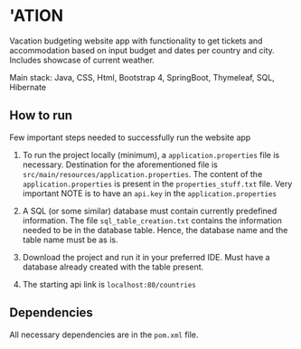﻿# 'ATION

Vacation budgeting website app with functionality to get tickets and accommodation based on input budget and dates per country and city.
Includes showcase of current weather.

Main stack: Java, CSS, Html, Bootstrap 4, SpringBoot, Thymeleaf, SQL, Hibernate

## How to run

Few important steps needed to successfully run the website app

1) To run the project locally (minimum), a `application.properties` file is necessary. Destination for the aforementioned 
file is `src/main/resources/application.properties`. The content of the `application.properties` is present in the `properties_stuff.txt` file.
Very important NOTE is to have an `api.key` in the `application.properties`

2) A SQL (or some similar) database must contain currently predefined information. The file `sql_table_creation.txt` contains
the information needed to be in the database table. Hence, the database name and the table name must be as is. 

3) Download the project and run it in your preferred IDE. Must have a database already created with the table present.

4) The starting api link is `localhost:80/countries`

## Dependencies

All necessary dependencies are in the `pom.xml` file.
